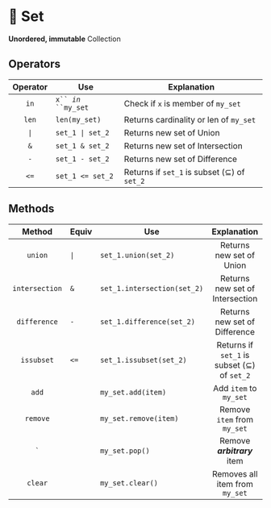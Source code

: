 # 🍡 Set

**Unordered, immutable** Collection

## Operators

| Operator | Use                      | Explanation                                  |
| :------: | ------------------------ | -------------------------------------------- |
|   `in`   | `x`` `_`in`_` ``my_set`  | Check if `x` is member of `my_set`           |
|   `len`  | `len(my_set)`            | Returns cardinality or len of `my_set`       |
|   `\|`   | `set_1 \| set_2`         | Returns new set of Union                     |
|    `&`   | `set_1 & set_2`          | Returns new set of Intersection              |
|    `-`   | `set_1 - set_2`          | Returns new set of Difference                |
|   `<=`   | `set_1 <= set_2`         | Returns if `set_1` is subset (⊆) of `set_2`  |

## Methods

|     Method     | Equiv | Use                         |                  Explanation                 |
| :------------: | ----- | --------------------------- | :------------------------------------------: |
|     `union`    | `\|`  | `set_1.union(set_2)`        |           Returns new set of Union           |
| `intersection` | `&`   | `set_1.intersection(set_2)` |       Returns new set of Intersection        |
|  `difference`  | `-`   | `set_1.difference(set_2)`   |        Returns new set of Difference         |
|   `issubset`   | `<=`  | `set_1.issubset(set_2)`     | Returns if `set_1` is subset (⊆) of `set_2`  |
|      `add`     |       | `my_set.add(item)`          |            Add `item` to `my_set`            |
|    `remove`    |       | `my_set.remove(item)`       |          Remove `item` from `my_set`         |
|     `` ` ``    |       | `my_set.pop()`              |          Remove _**arbitrary**_ item         |
|     `clear`    |       | `my_set.clear()`            |        Removes all item from `my_set`        |
